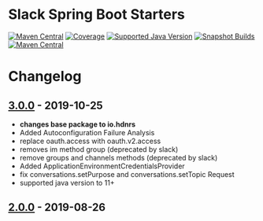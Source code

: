 # Slack Spring Boot Starters

[![Maven Central](https://img.shields.io/maven-central/v/io.hndrs.slack/slack-spring-boot-starter?style=for-the-badge)](https://search.maven.org/artifact/io.hndrs.slack/slack-spring-boot-starter)
[![Coverage](https://img.shields.io/sonar/coverage/hndrs_slack-spring-boot-starter?server=https%3A%2F%2Fsonarcloud.io&style=for-the-badge)](https://sonarcloud.io/dashboard?id=hndrs_slack-spring-boot-starter)
[![Supported Java Version](https://img.shields.io/badge/Supported%20Java%20Version-11%2B-informational?style=for-the-badge)]()
[![Snapshot Builds](https://img.shields.io/github/actions/workflow/status/hndrs/slack-spring-boot-starter/hndrs-gradle-publish.yml?branch=main&label=Snapshot%20Publish&style=for-the-badge)](https://github.com/kreait/slack-spring-boot-starter)
[![Maven Central](https://img.shields.io/nexus/s/io.hndrs.slack/slack-spring-boot-starter?label=Snapshots&server=https%3A%2F%2Foss.sonatype.org&style=for-the-badge)](https://oss.sonatype.org/#nexus-search;quick~io.hndrs.slack)

# Changelog

## [3.0.0] - 2019-10-25

- **changes base package to io.hdnrs**
- Added Autoconfiguration Failure Analysis
- replace oauth.access with oauth.v2.access
- removes im method group (deprecated by slack)
- remove groups and channels methods (deprecated by slack)
- Added ApplicationEnvironmentCredentialsProvider
- fix conversations.setPurpose and conversations.setTopic Request
- supported java version to 11+

## [2.0.0] - 2019-08-26

[3.0.0]: https://github.com/hndrs/slack-spring-boot-starter/compare/v2.0.0...v.3.0.0

[2.0.0]: https://github.com/hndrs/slack-spring-boot-starter/compare/v1.0.0...v.2.0.0
